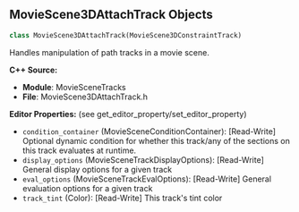 ## MovieScene3DAttachTrack Objects

```python
class MovieScene3DAttachTrack(MovieScene3DConstraintTrack)
```

Handles manipulation of path tracks in a movie scene.

**C++ Source:**

- **Module**: MovieSceneTracks
- **File**: MovieScene3DAttachTrack.h

**Editor Properties:** (see get_editor_property/set_editor_property)

- ``condition_container`` (MovieSceneConditionContainer):  [Read-Write] Optional dynamic condition for whether this track/any of the sections on this track evaluates at runtime.
- ``display_options`` (MovieSceneTrackDisplayOptions):  [Read-Write] General display options for a given track
- ``eval_options`` (MovieSceneTrackEvalOptions):  [Read-Write] General evaluation options for a given track
- ``track_tint`` (Color):  [Read-Write] This track's tint color

<a id="unreal.MovieScene3DPathTrack"></a>